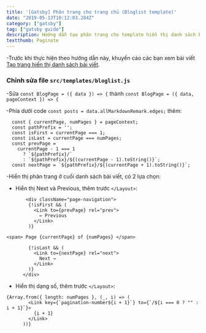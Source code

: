 ```yaml
---
title: '[Gatsby] Phân trang cho trang chủ (Bloglist template)'
date: "2019-05-13T10:12:03.284Z"
category: ["gatsby"]
tag: ["gatsby guide"]
description: Hướng dẫn tạo phân trang cho template hiển thị danh sách bài viết.
textthumb: Paginate
---
```


-Trước khi thực hiện theo hướng dẫn này, khuyến cáo các bạn xem bài viết [Tạo trang hiển thị danh sách bài viết](/gatsby-hien-thi-danh-sach-bai-viet-bloglist-template/).

### Chỉnh sửa file `src/templates/bloglist.js`

-Sửa `const BlogPage = ({ data }) => {` thành `const BlogPage = ({ data, pageContext }) => {`

-Phía dưới code `const posts = data.allMarkdownRemark.edges;` thêm:

```
  const { currentPage, numPages } = pageContext;
  const pathPrefix = '';
  const isFirst = currentPage === 1;
  const isLast = currentPage === numPages;
  const prevPage =
    currentPage - 1 === 1
      ? `${pathPrefix}/`
      : `${pathPrefix}/${(currentPage - 1).toString()}`;
  const nextPage = `${pathPrefix}/${(currentPage + 1).toString()}`;
```

-Hiển thị phân trang ở cuối danh sách bài viết, có 2 lựa chọn:

* Hiển thị Next và Previous, thêm trước `</Layout>`:

```
       <div className="page-navigation">
        {!isFirst && (
          <Link to={prevPage} rel="prev">
            ← Previous
          </Link>
        )}

<span> Page {currentPage} of {numPages} </span>

        {!isLast && (
          <Link to={nextPage} rel="next">
            Next →
          </Link>
        )}
      </div>
```      

* Hiển thị dạng số, thêm trước `</Layout>`:

```
{Array.from({ length: numPages }, (_, i) => (
        <Link key={`pagination-number${i + 1}`} to={`/${i === 0 ? "" : i + 1}`}>
          {i + 1}
        </Link>
      ))}
```      